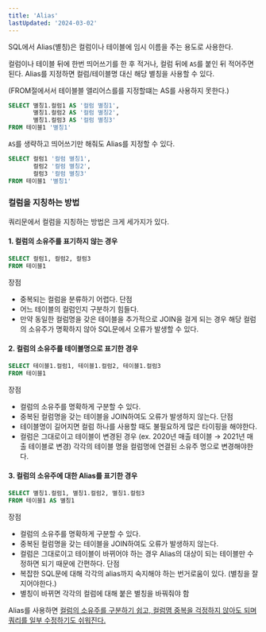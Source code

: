 ```yaml
---
title: 'Alias'
lastUpdated: '2024-03-02'
---
```


SQL에서 Alias(별칭)은 컬럼이나 테이블에 임시 이름을 주는 용도로 사용한다.

컬럼이나 테이블 뒤에 한번 띄어쓰기를 한 후 적거나, 컬럼 뒤에 `AS`를 붙인 뒤 적어주면 된다. Alias를 지정하면 컬럼/테이블명 대신 해당 별칭을 사용할 수 있다.

(FROM절에서서 테이블블 앨리어스를를 지정할떄는 AS를 사용하지 못한다.)

```sql
SELECT 별칭1.컬럼1 AS '컬럼 별칭1',
       별칭1.컬럼2 AS '컬럼 별칭2',
       별칭1.컬럼3 AS '컬럼 별칭3'
FROM 테이블1 '별칭1'
```

`AS`를 생략하고 띄어쓰기만 해줘도 Alias를 지정할 수 있다.

```sql
SELECT 컬럼1 '컬럼 별칭1',
       컬럼2 '컬럼 별칭2',
       컬럼3 '컬럼 별칭3'
FROM 테이블1 '별칭1'
```

### 컬럼을 지칭하는 방법

쿼리문에서 컬럼을 지칭하는 방법은 크게 세가지가 있다.

#### 1. 컬럼의 소유주를 표기하지 않는 경우

```sql
SELECT 컬럼1, 컬럼2, 컬럼3
FROM 테이블1
```

장점
- 중복되는 컬럼을 분류하기 어렵다.
단점
- 어느 테이블의 컬럼인지 구분하기 힘들다.
- 만약 동일한 컬럼명을 갖은 테이블을 추가적으로 JOIN을 걸게 되는 경우 해당 컬럼의 소유주가 명확하지 않아 SQL문에서 오류가 발생할 수 있다.

#### 2. 컬럼의 소유주를 테이블명으로 표기한 경우

```sql
SELECT 테이블1.컬럼1, 테이블1.컬럼2, 테이블1.컬럼3
FROM 테이블1
```

장점
- 컬럼의 소유주를 명확하게 구분할 수 있다.
- 중복된 컬럼명을 갖는 테이블을 JOIN하여도 오류가 발생하지 않는다.
단점
- 테이블명이 길어지면 컬럼 하나를 사용할 때도 불필요하게 많은 타이핑을 해야한다.
- 컬럼은 그대로이고 테이블이 변경된 경우 (ex. 2020년 매출 테이블 → 2021년 매출 테이블로 변경) 각각의 테이블 명을 컬럼명에 연결된 소유주 명으로 변경해야한다.

#### 3. 컬럼의 소유주에 대한 Alias를 표기한 경우

```sql
SELECT 별칭1.컬럼1, 별칭1.컬럼2, 별칭1.컬럼3
FROM 테이블1 AS 별칭1
```

장점
- 컬럼의 소유주를 명확하게 구분할 수 있다.
- 중복된 컬럼명을 갖는 테이블을 JOIN하여도 오류가 발생하지 않는다.
- 컬럼은 그대로이고 테이블이 바뀌어야 하는 경우 Alias의 대상이 되는 테이블만 수정하면 되기 때문에 간편하다. 
단점
- 복잡한 SQL문에 대해 각각의 alias까지 숙지해야 하는 번거로움이 있다. (별칭을 잘 지어야한다.)
- 별칭이 바뀌면 각각의 컬럼에 대해 붙은 별칭을 바꿔줘야 함

Alias를 사용하면 <u>컬럼의 소유주를 구분하기 쉽고, 컬럼몀 중복을 걱정하지 않아도 되며 쿼리를 일부 수정하기도 쉬워진다.</u>


